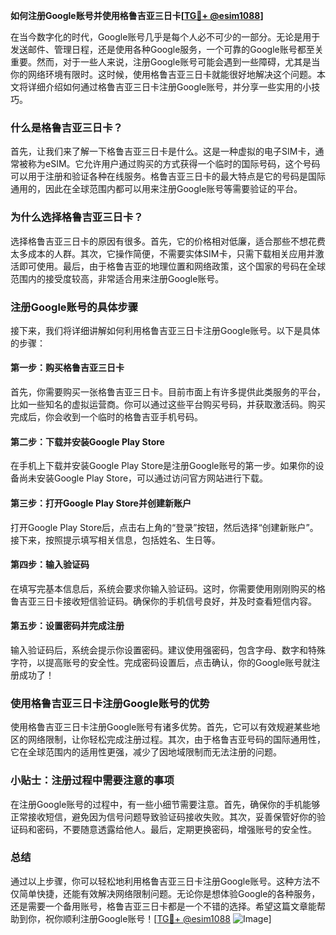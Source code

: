 **如何注册Google账号并使用格鲁吉亚三日卡[[TG💪+ @esim1088](https://t.me/s/esim1088)]**

在当今数字化的时代，Google账号几乎是每个人必不可少的一部分。无论是用于发送邮件、管理日程，还是使用各种Google服务，一个可靠的Google账号都至关重要。然而，对于一些人来说，注册Google账号可能会遇到一些障碍，尤其是当你的网络环境有限时。这时候，使用格鲁吉亚三日卡就能很好地解决这个问题。本文将详细介绍如何通过格鲁吉亚三日卡注册Google账号，并分享一些实用的小技巧。

### 什么是格鲁吉亚三日卡？

首先，让我们来了解一下格鲁吉亚三日卡是什么。这是一种虚拟的电子SIM卡，通常被称为eSIM。它允许用户通过购买的方式获得一个临时的国际号码，这个号码可以用于注册和验证各种在线服务。格鲁吉亚三日卡的最大特点是它的号码是国际通用的，因此在全球范围内都可以用来注册Google账号等需要验证的平台。

### 为什么选择格鲁吉亚三日卡？

选择格鲁吉亚三日卡的原因有很多。首先，它的价格相对低廉，适合那些不想花费太多成本的人群。其次，它操作简便，不需要实体SIM卡，只需下载相关应用并激活即可使用。最后，由于格鲁吉亚的地理位置和网络政策，这个国家的号码在全球范围内的接受度较高，非常适合用来注册Google账号。

### 注册Google账号的具体步骤

接下来，我们将详细讲解如何利用格鲁吉亚三日卡注册Google账号。以下是具体的步骤：

#### 第一步：购买格鲁吉亚三日卡

首先，你需要购买一张格鲁吉亚三日卡。目前市面上有许多提供此类服务的平台，比如一些知名的虚拟运营商。你可以通过这些平台购买号码，并获取激活码。购买完成后，你会收到一个临时的格鲁吉亚手机号码。

#### 第二步：下载并安装Google Play Store

在手机上下载并安装Google Play Store是注册Google账号的第一步。如果你的设备尚未安装Google Play Store，可以通过访问官方网站进行下载。

#### 第三步：打开Google Play Store并创建新账户

打开Google Play Store后，点击右上角的“登录”按钮，然后选择“创建新账户”。接下来，按照提示填写相关信息，包括姓名、生日等。

#### 第四步：输入验证码

在填写完基本信息后，系统会要求你输入验证码。这时，你需要使用刚刚购买的格鲁吉亚三日卡接收短信验证码。确保你的手机信号良好，并及时查看短信内容。

#### 第五步：设置密码并完成注册

输入验证码后，系统会提示你设置密码。建议使用强密码，包含字母、数字和特殊字符，以提高账号的安全性。完成密码设置后，点击确认，你的Google账号就注册成功了！

### 使用格鲁吉亚三日卡注册Google账号的优势

使用格鲁吉亚三日卡注册Google账号有诸多优势。首先，它可以有效规避某些地区的网络限制，让你轻松完成注册过程。其次，由于格鲁吉亚号码的国际通用性，它在全球范围内的适用性更强，减少了因地域限制而无法注册的问题。

### 小贴士：注册过程中需要注意的事项

在注册Google账号的过程中，有一些小细节需要注意。首先，确保你的手机能够正常接收短信，避免因为信号问题导致验证码接收失败。其次，妥善保管好你的验证码和密码，不要随意透露给他人。最后，定期更换密码，增强账号的安全性。

### 总结

通过以上步骤，你可以轻松地利用格鲁吉亚三日卡注册Google账号。这种方法不仅简单快捷，还能有效解决网络限制问题。无论你是想体验Google的各种服务，还是需要一个备用账号，格鲁吉亚三日卡都是一个不错的选择。希望这篇文章能帮助到你，祝你顺利注册Google账号！[[TG💪+ @esim1088](https://t.me/s/esim1088) ![Image](https://i.postimg.cc/4NQfJmqS/Snipaste-2025-05-13-00-14-12.png)]